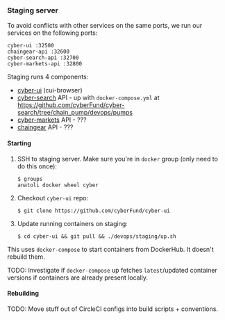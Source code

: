 
### Staging server

To avoid conflicts with other services on the same ports, we run our services on the following ports:

    cyber-ui :32500
    chaingear-api :32600
    cyber-search-api :32700
    cyber-markets-api :32800

Staging runs 4 components:

- [cyber-ui](https://github.com/cyberFund/cyber-ui) (cui-browser)
- [cyber-search](https://github.com/cyberFund/cyber-search) API - up with `docker-compose.yml` at https://github.com/cyberFund/cyber-search/tree/chain_pump/devops/pumps
- [cyber-markets](https://github.com/cyberFund/cyber-markets) API - ???
- [chaingear](https://github.com/cyberFund/chaingear) API - ???

#### Starting

1. SSH to staging server. Make sure you're in `docker` group (only need to do this once):

       $ groups
       anatoli docker wheel cyber

2. Checkout `cyber-ui` repo:

       $ git clone https://github.com/cyberFund/cyber-ui

3. Update running containers on staging:

       $ cd cyber-ui && git pull && ./devops/staging/up.sh

This uses `docker-compose` to start containers from DockerHub. It doesn't rebuild them.

TODO: Investigate if `docker-compose` up fetches `latest`/updated container versions if containers are already present locally.

#### Rebuilding

TODO: Move stuff out of CircleCI configs into build scripts + conventions.


